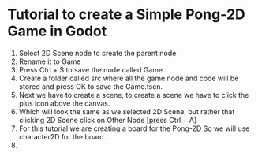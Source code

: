 # Tutorial to create a Simple Pong-2D Game in Godot 


1. Select 2D Scene node to create the parent node
2. Rename it to Game
3. Press Ctrl + S to save the node called Game.
4. Create a folder called src where all the game node and code will be stored and press OK to save the Game.tscn.
5. Next we have to create a scene, to create a scene we have to click the plus icon above the canvas.
6. Which will look the same as we selected 2D Scene, but rather that clicking 2D Scene click on Other Node [press Ctrl + A]
7. For this tutorial we are creating a board for the Pong-2D So we will use character2D for the board.
8. 